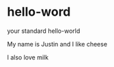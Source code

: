 hello-word
==========

 your standard hello-world

My name is Justin and I like cheese

I also love milk
